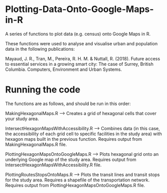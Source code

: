 # Plotting-Data-Onto-Google-Maps-in-R
A series of functions to plot data (e.g. census) onto Google Maps in R. 

These functions were used to analyse and visualise urban and population data in the following publications:

Mayaud, J. R., Tran, M., Pereira, R. H. M. & Nuttall, R. (2018). Future access to essential services in a growing smart city: The case of Surrey, British Columbia. Computers, Environment and Urban Systems.

# Running the code
The functions are as follows, and should be run in this order:

MakingHexagonalMaps.R --> Creates a grid of hexagonal cells that cover your study area.

IntersectHexagonMapsWithAccessibility.R --> Combines data (in this case, the accessibility of each grid cell to specific facilities in the study area) with hexagon maps built in the previous function. Requires output from MakingHexagonalMaps.R file. 

PlottingHexagonMapsOntoGoogleMaps.R --> Plots hexagonal grid onto an underlying Google map of the study area. Requires output from IntersectHexagonMapsWithAccessibility.R file.

PlottingRoutesStopsOntoMaps.R --> Plots the transit lines and transit stops for the study area. Requires a shapefile of the transportation network. Requires output from PlottingHexagonMapsOntoGoogleMaps.R file.
